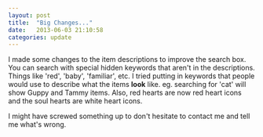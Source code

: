 ```yaml
---
layout: post
title:  "Big Changes..."
date:   2013-06-03 21:10:58
categories: update
---
```


I made some changes to the item descriptions to improve the search box. 
You can search with special hidden keywords that aren't in the descriptions. 
Things like 'red', 'baby', 'familiar', etc. I tried putting in keywords that people would use to describe what the items **look** like. eg. searching for 'cat' will show Guppy and Tammy items. <!--more--> Also, red hearts are now red heart icons and the soul hearts are white heart icons. 

I might have screwed something up to don't hesitate to <a class="lightbox-31286340382249" style="cursor:pointer;">contact me</a> and tell me what's wrong.